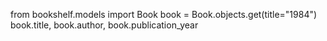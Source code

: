 from bookshelf.models import Book
book = Book.objects.get(title="1984")
book.title, book.author, book.publication_year
